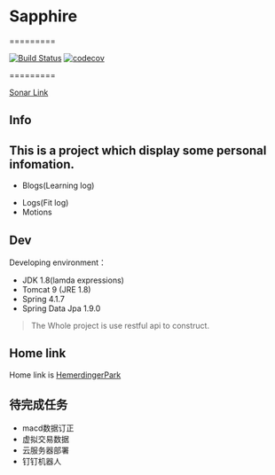 # Sapphire

=========

[![Build Status](https://travis-ci.org/ec-league/Sapphire.svg?branch=master)](https://travis-ci.org/ec-league/Sapphire)
[![codecov](https://codecov.io/gh/ec-league/Sapphire/branch/master/graph/badge.svg)](https://codecov.io/gh/ec-league/Sapphire)

=========

[Sonar Link](https://sonarqube.com/dashboard?id=com.sapphire%3Aroot)

## Info
This is a project which display some personal infomation.
---
* Blogs(Learning log)
- Logs(Fit log)
- Motions
## Dev
Developing environment：
* JDK 1.8(lamda expressions)
* Tomcat 9 (JRE 1.8)
* Spring 4.1.7
* Spring Data Jpa 1.9.0

> The Whole project is use restful api to construct. 

## Home link
Home link is [HemerdingerPark](http://www.heimerdingerpark.com:8100)

## 待完成任务

* macd数据订正
* 虚拟交易数据
* 云服务器部署
* 钉钉机器人
